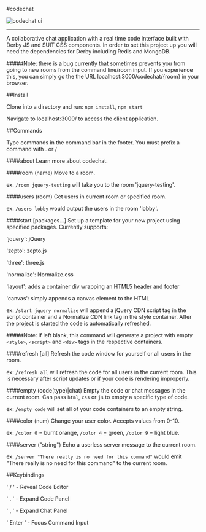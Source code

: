 #codechat

![codechat ui](http://www.ericmcd.com/blog/img/codechat-new2.jpg) 

***

A collaborative chat application with a real time code interface built with Derby JS and SUIT CSS components. In order to set this project up you will need the dependencies for Derby including Redis and MongoDB.

#####Note: there is a bug currently that sometimes prevents you from going to new rooms from the command line/room input. If you experience this, you can simply go the the URL localhost:3000/codechat/{room} in your browser.

##Install

Clone into a directory and run: `npm install`, `npm start`

Navigate to localhost:3000/ to access the client application.

##Commands

Type commands in the command bar in the footer. You must prefix a command with . or /

####about
Learn more about codechat.

####room (name)
Move to a room.

ex. `/room jquery-testing` will take you to the room 'jquery-testing'. 


####users (room)
Get users in current room or specified room.

ex. `/users lobby` would output the users in the room 'lobby'.

####start [packages...]
Set up a template for your new project using specified packages. Currently supports:

'jquery': jQuery

'zepto': zepto.js

'three': three.js

'normalize': Normalize.css

'layout': adds a container div wrapping an HTML5 header and footer

'canvas': simply appends a canvas element to the HTML

ex: `/start jquery normalize` will append a jQuery CDN script tag in the script container and a Normalize CDN link tag in the style container. After the project is started the code is automatically refreshed. 

#####Note: if left blank, this command will generate a project with empty `<style>`, `<script>` and `<div>` tags in the respective containers.

####refresh [all]
Refresh the code window for yourself or all users in the room.

ex: `/refresh all` will refresh the code for all users in the current room. This is necessary after script updates or if your code is rendering improperly.

####empty (code(type)|chat)
Empty the code or chat messages in the current room. Can pass `html`, `css` or `js` to empty a specific type of code.

ex: `/empty code` will set all of your code containers to an empty string. 

####color (num)
Change your user color. Accepts values from 0-10.

ex: `/color 0` = burnt orange, `/color 4` = green, `/color 9` = light blue.

####server ("string")
Echo a userless server message to the current room.

ex: `/server "There really is no need for this command"` would emit "There really is no need for this command" to the current room.

##Keybindings

' / '     - Reveal Code Editor

' . '     - Expand Code Panel

' , '     - Expand Chat Panel

' Enter ' - Focus Command Input
